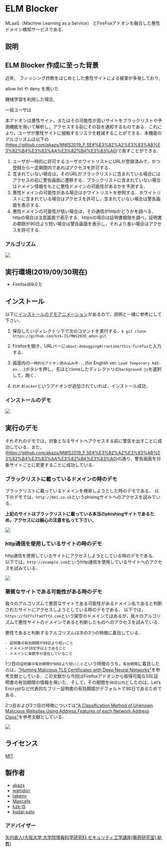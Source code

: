 # ELM Blocker 

MLaaS（Machine Learning as a Service） とFireFoxアドオンを融合した悪性ドメイン検知サービスである.

## 説明


## ELM Blocker 作成に至った背景

近年,　フィッシング詐欺をはじめとした悪性サイトによる被害が多発しており, 

allow list や deny を用いた

機械学習を利用した場合, 

一般ユーザは


本アドオンは悪性サイト，またはその可能性が高いサイトをブラックリストや予測機能を用いて解析し，アクセスする前にその旨を通知するものである．これにより，ユーザが悪性サイトに接触するリスクを軽減することができる．本機能のアルゴリズムは以下の(https://github.com/akazs/MWS2019_F.SE#%E3%82%A2%E3%83%AB%E3%82%B4%E3%83%AA%E3%82%BA%E3%83%A0)で表すことができる．

1. ユーザが一時的に許可するユーザホワイトリストにURLが登録済みで，かつ登録から一定期間内であればアクセスを許可する．
1. 含まれていない場合は，そのURLがブラックリストに含まれている場合にはアクセスの前に警告画面に遷移する．ブラックリストに含まれていない場合はドメイン情報をもとに悪性ドメインの可能性があるかを予測する．
1. 悪性ドメインの可能性がある場合はホワイトリストを参照する．ホワイトリストに含まれている場合はアクセスを許可し，含まれていない場合は警告画面を表示する．
1. 悪性ドメインの可能性が低い場合は，その通信がhttpかどうかを調べる．httpの場合は注意画面で表示する．httpsの場合は証明書期限を調べ，証明書の期限が90日より短い場合は警告画面を表示し，それより長い場合はアクセスを許可する．

### アルゴリズム
![][algorithm]

[algorithm]:https://github.com/akazs/MWS2019_F.SE/blob/master/algorithm.png

## 実行環境(2019/09/30現在)

- Firefox(69.0.1)

## インストール

以下に[インストールのデモアニメーション](https://github.com/akazs/MWS2019_F.SE#%E3%82%A4%E3%83%B3%E3%82%B9%E3%83%88%E3%83%BC%E3%83%AB%E3%81%AE%E3%83%87%E3%83%A2)があるので，説明と一緒に参考にして下さい．

1. 保存したいディレクトリ下で次のコマンドを実行する．`$ git clone https://github.com/kzk-IS/MWS2020_adon.git`

1. Firefoxを開き，URLバーに`about:debugging#/runtime/this-firefox`と入力する．

1. 画面内の`一時的なアドオン読み込み中...`(for English ver. `Load Temporary Add-on...`)ボタンを押し，先ほどcloneしたディレクトリの`background.js`を選択して，開く．

1. `ELM Blocker`というアドオンが追加されていれば，インストール成功．

### インストールのデモ
![][install_demo]

[install_demo]:https://github.com/kzk-IS/MWS2020_adon/blob/master/install_demo.gif

## 実行のデモ

それぞれのデモでは，対象となるサイトへアクセスする前に警告を出すことに成功している．また，(https://github.com/akazs/MWS2019_F.SE#%E3%82%A2%E3%83%AB%E3%82%B4%E3%83%AA%E3%82%BA%E3%83%A0)の通り，警告画面を対象サイトごとに変更することに成功している．

### ブラックリストに載っているドメインの時のデモ

ブラックリストに載っているドメインを検索しようとした時のデモである．
以下のデモでは，`http://081.co.uk`というphisingサイトへのアクセスを試みている．

 **上記のサイトはブラックリストに載っている本当のphishingサイトであるため，アクセスには細心の注意を払って下さい．**

![](https://github.com/akazs/MWS2019_F.SE/blob/master/blacklist_demo.gif)

### http通信を使用しているサイトの時のデモ

http通信を使用しているサイトにアクセスしようとしている時のデモである．
以下では，`http://example.com`というhttp通信を使用しているサイトへのアクセスを試みている．

![](https://github.com/akazs/MWS2019_F.SE/blob/master/http_demo.gif)

### 悪質なサイトである可能性がある時のデモ

我々のアルゴリズムで悪質なサイトである可能性があるドメイン名であると判断されたサイトにアクセスしようとしている時のデモである．
以下では，`https://fd7fs7fadf7fd.com`という架空のドメインではあるが，我々のアルゴリズムで悪性サイトのドメインであると判断したものへのアクセスを試みている．

悪性であると判断するアルゴリズムは次の3つの特徴に着目している．
```
- 証明書の有効期間が90日より短いこと
- ドメインが10文字以上であること
- ドメインに英数字が混在していること
```
1つ目の`証明書の有効期間が90日より短いこと`という特徴のうち，`有効期間`に着目したのは，["Hunting Malicious TLS Certificates with Deep Neural Networks"](https://dl.acm.org/citation.cfm?doid=3270101.3270105)を参考文献としている．この文献から今回はFirefoxアドオンから取得可能なSSL証明書の有効期間の情報を用いた．そして，その期間を`90日以内`としたのは，Let’s Encryptなど代表的なフリー証明書の有効期間がデフォルトで90日であるためである．

2つ目および3つ目の特徴については["A Classification Method of Unknown Malicious Websites
Using Address Features of each Network Address Class"](https://www.y-nakamr.net/research/ic/iwin2017kanazawa.pdf)を参考文献としている．

![](https://github.com/akazs/MWS2019_F.SE/blob/master/predict_demo.gif)

## ライセンス

[MIT](https://github.com/tcnksm/tool/blob/master/LICENCE)

## 製作者

- [akazs](https://github.com/akazs)
- [wanidon](https://github.com/wanidon)
- [takemr](https://github.com/takemr)
- [Maxcafe](https://github.com/Maxcafe)
- [kzk-IS](https://github.com/kzk-IS)
- [kodai-sato](https://github.com/kodai-sato)

### アドバイザー

[矢内直人(大阪大学 大学院情報科学研究科 セキュリティ工学講座(藤原研究室) 助教)](http://www-infosec.ist.osaka-u.ac.jp/~yanai/)
